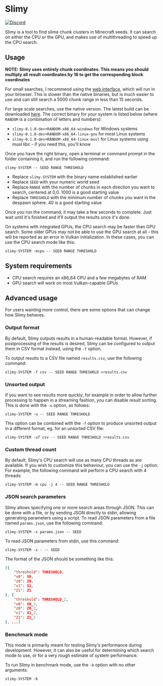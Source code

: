 # Slimy

[![Discord](https://img.shields.io/badge/chat%20on-discord-7289DA?logo=discord)](https://discord.gg/zEnfMVJqe6)

Slimy is a tool to find slime chunk clusters in Minecraft seeds.
It can search on either the CPU or the GPU, and makes use of multithreading to speed up the CPU search.

## Usage

**NOTE: Slimy uses entirely chunk coordinates. This means you should multiply all result coordinates by 16 to get the corresponding block coordinates**

For small searches, I recommend using the [web interface][slimy-web], which will run in your browser.
This is slower than the native binaries, but is much easier to use and can still search a 5000 chunk range in less than 15 seconds.

For large scale searches, use the native version. The latest build can be downloaded [here][builds].
The correct binary for your system is listed below (where `RANDOM` is a combination of letters and numbers):

- `slimy-0.1.0-dev+RANDOM-x86_64-windows` for Windows systems
- `slimy-0.1.0-dev+RANDOM-x86_64-linux-gnu` for most Linux systems
- `slimy-0.1.0-dev+RANDOM-x86_64-linux-musl` for Linux systems using musl libc - if you need this, you'll know

Once you have the right binary, open a terminal or command prompt in the folder containing it, and run the following command:

```
slimy-SYSTEM -- SEED RANGE THRESHOLD
```

- Replace `slimy-SYSTEM` with the binary name established earlier
- Replace `SEED` with your numeric world seed
- Replace `RANGE` with the number of chunks in each direction you want to search, centered at 0,0. 1000 is a good starting value
- Replace `THRESHOLD` with the minimum number of chunks you want in the despawn sphere. 40 is a good starting value

Once you run the command, it may take a few seconds to complete.
Just wait until it's finished and it'll output the results once it's done.

On systems with integrated GPUs, the CPU search may be faster than GPU search.
Some older GPUs may not be able to use the GPU search at all - this will be reported as an error in Vulkan initialization.
In these cases, you can use the CPU search mode like this:

```
slimy-SYSTEM -mcpu -- SEED RANGE THRESHOLD
```

[slimy-web]: https://silversquirl.github.io/slimy
[builds]: https://nightly.link/silversquirl/slimy/workflows/build/main/binaries.zip

## System requirements

- CPU search requires an x86_64 CPU and a few megabytes of RAM
- GPU search will work on most Vulkan-capable GPUs

## Advanced usage

For users wanting more control, there are some options that can change how Slimy behaves.

### Output format

By default, Slimy outputs results in a human-readable format.
However, if postprocessing of the results is desired, Slimy can be configured to output them in CSV format instead, using the `-f` option.

To output results to a CSV file named `results.csv`, use the following command:

```
slimy-SYSTEM -f csv -- SEED RANGE THRESHOLD >results.csv
```

### Unsorted output

If you want to see results more quickly, for example in order to allow further processing to happen in a streaming fashion, you can disable result sorting.
This is done with the `-u` option, as follows:

```
slimy-SYSTEM -u -- SEED RANGE THRESHOLD
```

This option can be combined with the `-f` option to produce unsorted output in a different format, eg. for an unsorted CSV file:

```
slimy-SYSTEM -uf csv -- SEED RANGE THRESHOLD >results.csv
```

### Custom thread count

By default, Slimy's CPU search will use as many CPU threads as are available.
If you wish to customize this behaviour, you can use the `-j` option.
For example, the following command will perform a CPU search with 4 threads:

```
slimy-SYSTEM -m cpu -j 4 -- SEED RANGE THRESHOLD
```

### JSON search parameters

Slimy allows specifying one or more search areas through JSON.
This can be done with a file, or by sending JSON directly to stdin, allowing generating parameters using a script.
To read JSON parameters from a file named `params.json`, use the following command:

```
slimy-SYSTEM -s params.json -- SEED
```

To read JSON parameters from stdin, use this command:

```
slimy-SYSTEM -s - -- SEED
```

The format of the JSON should be something like this:

```json
[{
	"threshold": THRESHOLD,
	"x0": X0,
	"z0": Z0,
	"x1": X1,
	"Z1": Z1
}, {
	"threshold": THRESHOLD_2,
	"x0": X0_2,
	"z0": Z0_2,
	"x1": X1_2,
	"Z1": Z1_2
}, ...]
```

### Benchmark mode

This mode is primarily meant for testing Slimy's performance during development.
However, it can also be useful for determining which search mode to use, or for a very rough estimate of system performance.

To run Slimy in benchmark mode, use the `-b` option with no other arguments:

```
slimy-SYSTEM -b
```

